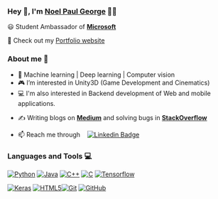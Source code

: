 

### Hey 👋, I'm [Noel Paul George]() 👨‍💻



:smiley: Student Ambassador of **[Microsoft](https://studentambassadors.microsoft.com/en-US/studentambassadors/profile/5ca52ffc-9b1b-4afd-a5ba-d932e6eda8bf)** 

<!-- 👨‍🎓 B.Tech in information technology from the **[K.J Somaiya college of engineering](https://kjsce.somaiya.edu/en)**  -->

💫 Check out my [Portfolio website](https://delightful-bay-08b850500.2.azurestaticapps.net/)

### About me :eyes:

- :dart: Machine learning | Deep learning | Computer vision 
- 🎮 I’m interested in Unity3D (Game Development and Cinematics)
- 💻 I'm also interested in Backend development of Web and mobile applications. 
<!-- - :heart: Open source contributor at **[GSSOC'20](https://www.gssoc.tech/)** -->
- :writing_hand: Writing blogs on  **[Medium](https://medium.com/@noelpaulgeorge)** and solving bugs in **[StackOverflow](https://stackoverflow.com/users/17580697/noel-george)**
<!-- - :e-mail: Ask me about anything ; **[hritik.jaiswal@somaiya.edu](hritik.jaiswal@somaiya.edu)** -->
- 📫 Reach me through  &nbsp;&nbsp;&nbsp;[![Linkedin Badge](https://img.shields.io/badge/LinkedIn-blue?style=flat-square&logo=Linkedin&logoColor=white&link=https://www.linkedin.com/in/alan-joseph-9a381021a/)](https://www.linkedin.com/in/noel-paul-george-5708ba205/)

<!-- ![Hritik's github stats](https://github-readme-stats.vercel.app/api?username=hritik5102&show_icons=true&hide_border=true)
 -->
### Languages and Tools :computer:

[![Python](https://img.shields.io/badge/-Python-black?style=flat&logo=python&link=https://github.com/hritik5102)](https://github.com/hritik5102) [![Java](https://img.shields.io/badge/Java-orange?style=flat&logo=java&logoColor=white&link=https://github.com/hritik5102)](https://github.com/hritik5102) [![C++](https://img.shields.io/badge/-C++-00599C?style=flat&logo=c++&link=https://github.com/hritik5102)](https://github.com/hritik5102) [![C](https://img.shields.io/badge/-A8B9CC?style=flat&logo=c&logoColor=white&link=https://github.com/hritik5102)](https://github.com/hritik5102) [![Tensorflow](https://img.shields.io/badge/-Tensorflow-gray?style=flat&logo=tensorflow&link=https://github.com/hritik5102)](https://github.com/hritik5102) 

<!-- [![JavaScript](https://img.shields.io/badge/-JavaScript-black?style=flat&logo=javascript&link=https://github.com/hritik5102)](https://github.com/hritik5102) [![TypeScript](https://img.shields.io/badge/-TypeScript-007ACC?style=flat&logo=typescript&link=https://github.com/hritik5102)](https://github.com/hritik5102) [![Dart](https://img.shields.io/badge/-Dart-0175C2?style=flat&logo=dart&link=https://github.com/hritik5102)](https://github.com/hritik5102) -->
[![Keras](https://img.shields.io/badge/-Keras-red?style=flat&logo=keras&link=https://github.com/hritik5102)](https://github.com/hritik5102)  [![HTML5](https://img.shields.io/badge/-HTML5-E34F26?style=flat&logo=html5&logoColor=white&link=https://github.com/hritik5102)](https://github.com/hritik5102)[![Git](https://img.shields.io/badge/-Git-black?style=flat&logo=git&link=https://github.com/hritik5102)](https://github.com/hritik5102) [![GitHub](https://img.shields.io/badge/-GitHub-181717?style=flat&logo=github&link=https://github.com/hritik5102)](https://github.com/hritik5102)
